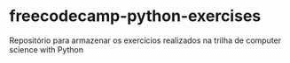 # freecodecamp-python-exercises
Repositório para armazenar os exercícios realizados na trilha de computer science with Python
